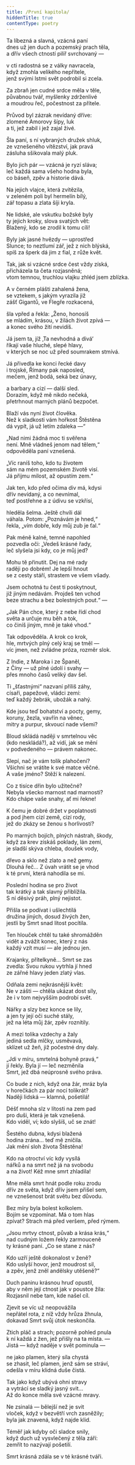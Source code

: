 ```yaml
---
title: /První kapitola/
hiddenTitle: true
contentType: poetry
---
```


<section>

Ta líbezná a slavná, vzácná paní   
dnes už jen duch a pozemský prach těla,  
a dřív všech ctností pilíř svrchovaný —

</section>

<section>

v cti radostná se z války navracela,  
když zmohla velikého nepřítele,  
jenž svými lstmi svět podrobil si zcela.

</section>

<section>

Za zbraň jen cudné srdce měla v těle,  
půvabnou tvář, myšlenky zdrženlivé  
a moudrou řeč, počestnost za přítele.

</section>

<section>

Průvod byl zázrak nevídaný dříve:  
zlomené Amorovy šípy, luk  
a ti, jež zabil i jež zajal živé.

</section>

<section>

Šla paní, s ní vybraných družek shluk,  
ze vznešeného vítězství, jak pravá  
zásluha sšikovala malý pluk.

</section>

<section>

Bylo jich pár — vzácná je ryzí sláva;  
leč každá sama všeho hodna byla,  
co báseň, zpěv a historie dává.

</section>

<section>

Na jejich vlajce, která zvítězila,  
v zeleném poli byl hermelín bílý,  
zář topasu a zlata šíji kryla.

</section>

<section>

Ne lidské, ale vskutku božské byly  
ty jejich kroky, slova svatých vět:  
Blažený, kdo se zrodil k tomu cíli!

</section>

<section>

Byly jak jasné hvězdy — uprostřed  
Slunce; to neztlumí zář, jež z nich blýská,  
spíš za šperk dá jim z fial, z růže květ.

</section>

<section>

Tak, jak si vzácné srdce čest vždy získá,  
přicházela ta četa rozjasněná;  
vtom temnou, truchlou vlajku zhléd jsem zblízka.

</section>

<section>

A v černém plášti zahalená žena,  
se vztekem, s jakým vyrazila již  
zášť Gigantů, ve Flegře rozkacená,

</section>

<section>

šla vpřed a řekla: „Ženo, honosíš  
se mládím, krásou, v žilách život zpívá —  
a konec svého žití nevidíš.

</section>

<section>

Já jsem ta, jíž ‚Ta nevhodná a divá‘  
říkají vaše hluché, slepé hlavy,  
v kterých se noc už před soumrakem stmívá.

</section>

<section>

Já přivedla ke konci řecké davy  
i trojské, Římany pak naposled,  
mečem, jenž bodá, seká bez únavy,

</section>

<section>

a barbary a cizí — další sled.  
Dorazím, když mě nikdo nečeká,  
přetrhnout marných plánů bezpočet.

</section>

<section>

Blaží vás nyní život člověka.  
Než k sladkosti vám hořkost Štěstěna  
dá vypít, já už letím zdaleka —“

</section>

<section>

„Nad nimi žádná moc ti svěřena  
není. Mně vládneš jenom nad tělem,“  
odpověděla paní vznešená.

</section>

<section>

„Víc raníš toho, kdo tu životem  
sám na mém pozemském životě visí.  
Já přijmu milost, až opustím zem.“

</section>

<section>

Jak ten, kdo před očima div má, kdysi  
dřív nevídaný, a co nevnímal,  
teď postřehne a z údivu se vzkřísí,

</section>

<section>

hleděla šelma. Ještě chvíli dál  
váhala. Potom: „Poznávám je hned,“  
řekla, „vím dobře, kdy můj zub je ťal.“

</section>

<section>

Pak méně kalné, temné napohled  
pozvedla oči: „Vedeš krásné řady,  
leč slyšela jsi kdy, co je můj jed?

</section>

<section>

Mohu tě přinutit. Dej na mé rady  
raději po dobrém! Je lepší hnout  
se z cesty stáří, strastem ve všem všady.

</section>

<section>

Jsem ochotná tu čest ti poskytnout,  
již jiným nedávám. Projdeš ten vchod  
beze strachu a bez bolestných pout.“ —

</section>

<section>

„Jak Pán chce, který z nebe řídí chod  
světa a určuje mu běh a tok,  
co činíš jiným, mně je také vhod.“

</section>

<section>

Tak odpověděla. A krok co krok,  
hle, mrtvých plný celý kraj se tměl —  
víc jmen, než zvládne próza, rozměr slok.

</section>

<section>

Z Indie, z Maroka i ze Španěl,  
z Číny — už plné údolí i svahy —  
přes mnoho časů veliký dav šel.

</section>

<section>

Ti „šťastnými“ nazvaní příliš záhy,  
císaři, papežové, vládci zemí:  
teď každý žebrák, ubožák a nahý.

</section>

<section>

Kde jsou teď bohatství a pocty, gemy,  
koruny, žezla, vavřín na věnec,  
mitry a purpur, skvoucí nade všemi?

</section>

<section>

Bloud skládá naději v smrtelnou věc  
(kdo neskládá?), až vidí, jak se mění  
v podvedeného — právem nakonec.

</section>

<section>

Slepí, nač je vám tolik plahočení?  
Všichni se vrátíte k své matce věčné.  
A vaše jméno? Stěží k nalezení.

</section>

<section>

Co z tisíce dřin bylo užitečné?  
Nebyla všecko marnost nad marnosti?  
Kdo chápe vaše snahy, ať mi řekne!

</section>

<section>

K čemu je dobré držet v poplatnosti  
a pod jhem cizí země, cizí rody,  
jež do zkázy se ženou s horlivostí?

</section>

<section>

Po marných bojích, plných nástrah, škody,  
když za krev získáš poklady, lán zemí,  
je sladší skýva chleba, doušek vody,

</section>

<section>

dřevo a sklo než zlato a než gemy.  
Dlouhá řeč… Z úvah vrátit se je vhod  
k té první, která nahodila se mi.

</section>

<section>

Poslední hodina se pro život  
tak krátký a tak slavný přiblížila.  
S ní děsivý práh, plný nejistot.

</section>

<section>

Přišla se podívat i ušlechtilá  
družina jiných, dosud živých žen,  
jestli by Smrt snad lítost pocítila.

</section>

<section>

Ten hlouček chtěl tu také shromážděn  
vidět a zvážit konec, který z nás  
každý vzít musí — ale jednou jen.

</section>

<section>

Krajanky, přítelkyně… Smrt se zas  
zvedla: Svou rukou vytrhla jí hned  
ze zářné hlavy jeden zlatý vlas.

</section>

<section>

Odňala zemi nejkrásnější květ:  
Ne v zášti — chtěla ukázat dost síly,  
že i v tom nejvyšším podrobí svět.

</section>

<section>

Nářky a slzy bez konce se lily,  
a jen ty její oči suché stály,  
jež na léta můj žár, zpěv roznítily.

</section>

<section>

A mezi tolika vzdechy a žaly  
jediná sedla mlčky, usměvavá,  
sklízet už žeň, již počestné dny daly.

</section>

<section>

„Jdi v míru, smrtelná bohyně pravá,“  
jí řekly. Byla jí — leč nezměnila  
Smrt, jež dbá neúprosně svého práva.

</section>

<section>

Co bude z nich, když ona žár, mráz byla  
v horečkách za pár nocí tolikrát?  
Naději lidská — klamná, pošetilá!

</section>

<section>

Déšť mnoha slz v lítosti na zem pad  
pro duši, která je tak vznešená.  
Kdo viděl, ví; kdo slyšíš, uč se znát!

</section>

<section>

Šestého dubna, kdysi blažená  
hodina zrána… teď mě zničila.  
Jak mění sloh života Štěstěna!

</section>

<section>

Kdo na otroctví víc kdy vysílá  
nářků a na smrt než já na svobodu  
a na život! Kéž mne smrt zhladila!

</section>

<section>

Mne měla smrt hnát podle roku zrodu  
dřív ze světa, když dřív jsem přišel sem,  
ne vznešenost brát světu bez důvodu.

</section>

<section>

Bez míry byla bolest kolkolem.  
Bojím se vzpomínat. Má o tom hlas  
zpívat? Strach má před veršem, před rýmem.

</section>

<section>

„Jsou mrtvy ctnost, půvab a krása krás,“  
nad cudným ložem řekly zarmouceně  
ty krásné paní. „Co se stane z nás?

</section>

<section>

Kdo uzří ještě dokonalost v ženě?  
Kdo uslyší hovor, jenž moudrost sil,  
a zpěv, jenž zněl andělsky utěšeně?“

</section>

<section>

Duch paninu krásnou hruď opustil,  
aby v něm její ctnost jak v poustce žila:  
Rozjasnil nebe tam, kde našel cíl.

</section>

<section>

Zjevit se víc už neopovážila  
nepřátel rota, z níž vždy hrůza žhnula,  
dokavad Smrt svůj útok neskončila.

</section>

<section>

Ztich pláč a strach; pozorně pohled pnula  
k ní každá z žen, jež přišly na ta místa. —  
Jistá — když naděje v svět pominula —

</section>

<section>

ne jako plamen, který síla chystá  
se zhasit, leč plamen, jenž sám se stráví,  
odešla v míru klidná duše čistá.

</section>

<section>

Tak jako když ubývá ohni stravy  
a vytrácí se sladký jasný svit…  
Až do konce měla své vzácné mravy.

</section>

<section>

Ne zsinalá — bělejší než je svit  
vloček, když v bezvětří vrch zasněžily;  
byla jak znavená, když najde klid.

</section>

<section>

Téměř jak kdyby oči sladce snily,  
když duch už vysvlečený z těla září:  
zemřít to nazývají pošetilí.

</section>

<section>

Smrt krásná zdála se v té krásné tváři.

</section>

